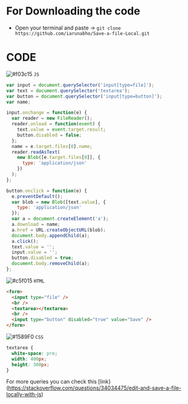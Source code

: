 <!-- *
 * @Author: Arunabho Majumder
 * @Date: 2019-04-11 18:19:13
 * @Last Modified by: iarunabho
 * @Last Modified time: 2019-04-11 18:19:36 -->

# For Downloading the code

- Open your terminal and paste ->
  `git clone https://github.com/iarunabho/Save-a-file-Local.git`

# CODE

![#f03c15](https://placehold.it/15/f03c15/000000?text=+) `JS`

```javascript
var input = document.querySelector('input[type=file]');
var text = document.querySelector('textarea');
var button = document.querySelector('input[type=button]');
var name;

input.onchange = function(e) {
  var reader = new FileReader();
  reader.onload = function(event) {
    text.value = event.target.result;
    button.disabled = false;
  };
  name = e.target.files[0].name;
  reader.readAsText(
    new Blob([e.target.files[0]], {
      type: 'application/json'
    })
  );
};

button.onclick = function(e) {
  e.preventDefault();
  var blob = new Blob([text.value], {
    type: 'application/json'
  });
  var a = document.createElement('a');
  a.download = name;
  a.href = URL.createObjectURL(blob);
  document.body.appendChild(a);
  a.click();
  text.value = '';
  input.value = '';
  button.disabled = true;
  document.body.removeChild(a);
};
```

![#c5f015](https://placehold.it/15/c5f015/000000?text=+) `HTML`

```Html
<form>
  <input type="file" />
  <br />
  <textarea></textarea>
  <br />
  <input type="button" disabled="true" value="Save" />
</form>
```

![#1589F0](https://placehold.it/15/1589F0/000000?text=+) `CSS`

```CSS
textarea {
  white-space: pre;
  width: 400px;
  height: 300px;
}
```

For more queries you can check this [link} (https://stackoverflow.com/questions/34034475/edit-and-save-a-file-locally-with-js)
